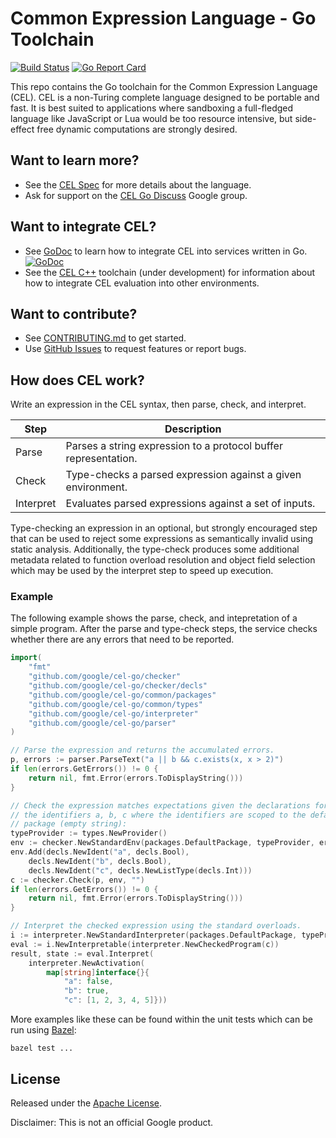 # Common Expression Language - Go Toolchain

[![Build Status](https://travis-ci.org/google/cel-go.svg?branch=master)](https://travis-ci.org/google/cel-go) [![Go Report Card](https://goreportcard.com/badge/github.com/google/cel-go)](https://goreportcard.com/report/github.com/google/cel-go)

This repo contains the Go toolchain for the Common Expression Language (CEL).
CEL is a non-Turing complete language designed to be portable and fast. It is
best suited to  applications where sandboxing a full-fledged language like
JavaScript or Lua would be too resource intensive, but side-effect free dynamic
computations are strongly desired. 

## Want to learn more?

* See the [CEL Spec][1] for more details about the language.
* Ask for support on the [CEL Go Discuss][2] Google group.

## Want to integrate CEL?

* See [GoDoc][6] to learn how to integrate CEL into services written in Go.
  [![GoDoc](https://godoc.org/github.com/google/cel-go?status.svg)][6]
* See the [CEL C++][3] toolchain (under development) for information about how
  to integrate CEL evaluation into other environments.  

## Want to contribute?

* See [CONTRIBUTING.md](./CONTRIBUTING.md) to get started.
* Use [GitHub Issues][4] to request features or report bugs.

## How does CEL work?

Write an expression in the CEL syntax, then parse, check, and interpret.

| Step      | Description                                                    |
|-----------|----------------------------------------------------------------|
| Parse     | Parses a string expression to a protocol buffer representation.|
| Check     | Type-checks a parsed expression against a given environment.   |
| Interpret | Evaluates parsed expressions against a set of inputs.          |      |

Type-checking an expression in an optional, but strongly encouraged step that
can be used to reject some expressions as semantically invalid using static
analysis. Additionally, the type-check produces some additional metadata
related to function overload resolution and object field selection which may
be used by the interpret step to speed up execution.

### Example

The following example shows the parse, check, and intepretation of a simple
program. After the parse and type-check steps, the service checks whether there
are any errors that need to be reported.

```go
import(
    "fmt"
    "github.com/google/cel-go/checker"
    "github.com/google/cel-go/checker/decls"
    "github.com/google/cel-go/common/packages"
    "github.com/google/cel-go/common/types"
    "github.com/google/cel-go/interpreter"
    "github.com/google/cel-go/parser"
)

// Parse the expression and returns the accumulated errors.
p, errors := parser.ParseText("a || b && c.exists(x, x > 2)")
if len(errors.GetErrors()) != 0 {
    return nil, fmt.Error(errors.ToDisplayString()))
}

// Check the expression matches expectations given the declarations for
// the identifiers a, b, c where the identifiers are scoped to the default
// package (empty string):
typeProvider := types.NewProvider()
env := checker.NewStandardEnv(packages.DefaultPackage, typeProvider, errors)
env.Add(decls.NewIdent("a", decls.Bool),
    decls.NewIdent("b", decls.Bool),
    decls.NewIdent("c", decls.NewListType(decls.Int)))
c := checker.Check(p, env, "") 
if len(errors.GetErrors()) != 0 {
    return nil, fmt.Error(errors.ToDisplayString()))
}

// Interpret the checked expression using the standard overloads.
i := interpreter.NewStandardInterpreter(packages.DefaultPackage, typeProvider)
eval := i.NewInterpretable(interpreter.NewCheckedProgram(c))
result, state := eval.Interpret(
    interpreter.NewActivation(
        map[string]interface{}{
            "a": false,
            "b": true,
            "c": [1, 2, 3, 4, 5]}))
```

More examples like these can be found within the unit tests which can be run
using [Bazel][5]:

```
bazel test ...
```

## License

Released under the [Apache License](LICENSE).

Disclaimer: This is not an official Google product.

[1]:  https://github.com/google/cel-spec
[2]:  https://groups.google.com/forum/#!forum/cel-go-discuss
[3]:  https://github.com/google/cel-cpp
[4]:  https://github.com/google/cel-go/issues
[5]:  https://bazel.build
[6]:  https://godoc.org/github.com/google/cel-go